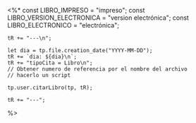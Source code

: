 <%* 
	const LIBRO_IMPRESO = "impreso";
	const LIBRO_VERSION_ELECTRONICA = "version electrónica";
	const LIBRO_ELECTRONICO = "electrónica";
	
	tR += "---\n"; 

	let dia = tp.file.creation_date("YYYY-MM-DD");
	tR += `dia: ${dia}\n`;
	tR += "tipoCita = Libro\n";
	// Obtener numero de referencia por el nombre del archivo
	// hacerlo un script
	
	tp.user.citarLibro(tp, tR);

	tR += "---";
%>